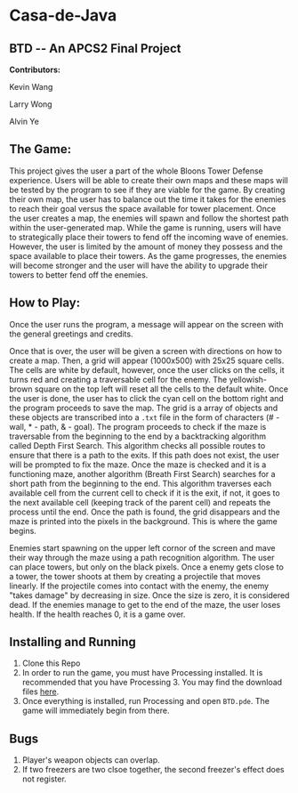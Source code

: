 # Casa-de-Java

## BTD -- An APCS2 Final Project

**Contributors:**

Kevin Wang

Larry Wong

Alvin Ye

## The Game:
This project gives the user a part of the whole Bloons Tower Defense experience. Users will be able to create their own maps and these maps will be tested by the program to see if they are viable for the game. By creating their own map, the user has to balance out the time it takes for the enemies to reach their goal versus the space available for tower placement. Once the user creates a map, the enemies will spawn and follow the shortest path within the user-generated map. While the game is running, users will have to strategically place their towers to fend off the incoming wave of enemies. However, the user is limited by the amount of money they possess and the space available to place their towers. As the game progresses, the enemies will become stronger and the user will have the ability to upgrade their towers to better fend off the enemies. 

## How to Play:
Once the user runs the program, a message will appear on the screen with the general greetings and credits. 

Once that is over, the user will be given a screen with directions on how to create a map. Then, a grid will appear (1000x500) with 25x25 square cells. The cells are white by default, however, once the user clicks on the cells, it turns red and creating a traversable cell for the enemy. The yellowish-brown square on the top left will reset all the cells to the default white. Once the user is done, the user has to click the cyan cell on the bottom right and the program proceeds to save the map. The grid is a array of objects and these objects are transcribed into a `.txt` file in the form of characters (# - wall, * - path, & - goal). The program proceeds to check if the maze is traversable from the beginning to the end by a backtracking algorithm called Depth First Search. This algorithm checks all possible routes to ensure that there is a path to the exits. If this path does not exist, the user will be prompted to fix the maze. Once the maze is checked and it is a functioning maze, another algorithm (Breath First Search) searches for a short path from the beginning to the end. This algorithm traverses each available cell from the current cell to check if it is the exit, if not, it goes to the next available cell (keeping track of the parent cell) and repeats the process until the end. Once the path is found, the grid disappears and the maze is printed into the pixels in the background. This is where the game begins.

Enemies start spawning on the upper left cornor of the screen and mave their way through the maze using a path recognition algorithm. The user can place towers, but only on the black pixels. Once a enemy gets close to a tower, the tower shoots at them by creating a projectile that moves linearly. If the projectile comes into contact with the enemy, the enemy "takes damage" by decreasing in size. Once the size is zero, it is considered dead. If the enemies manage to get to the end of the maze, the user loses health. If the health reaches 0, it is a game over.


## Installing and Running
1. Clone this Repo
2. In order to run the game, you must have Processing installed. It is recommended that you have Processing 3. You may find the download files [here](https://processing.org/download/).
3. Once everything is installed, run Processing and open `BTD.pde`. The game will immediately begin from there.

## Bugs
1. Player's weapon objects can overlap.
2. If two freezers are two clsoe together, the second freezer's effect does not register.

